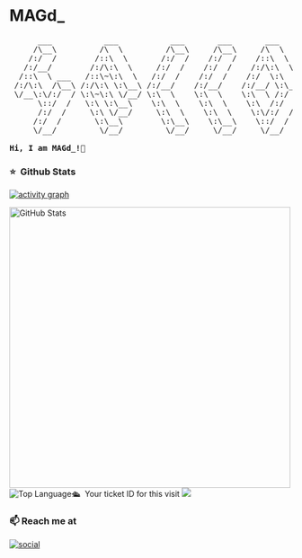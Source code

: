 # MAGd_
<pre>
      ___           ___           ___       ___       ___     
     /\__\         /\  \         /\__\     /\__\     /\  \    
    /:/  /        /::\  \       /:/  /    /:/  /    /::\  \   
   /:/__/        /:/\:\  \     /:/  /    /:/  /    /:/\:\  \  
  /::\  \ ___   /::\~\:\  \   /:/  /    /:/  /    /:/  \:\  \ 
 /:/\:\  /\__\ /:/\:\ \:\__\ /:/__/    /:/__/    /:/__/ \:\__\
 \/__\:\/:/  / \:\~\:\ \/__/ \:\  \    \:\  \    \:\  \ /:/  /
      \::/  /   \:\ \:\__\    \:\  \    \:\  \    \:\  /:/  / 
      /:/  /     \:\ \/__/     \:\  \    \:\  \    \:\/:/  /  
     /:/  /       \:\__\        \:\__\    \:\__\    \::/  /   
     \/__/         \/__/         \/__/     \/__/     \/__/    
     
<strong>Hi, I am MAGd_!👋 </strong>
</pre> 


### ⭐️ &nbsp;Github Stats

[![activity graph](https://activity-graph.herokuapp.com/graph?username=mag10d&custom_title=MAGd_%20activity%20graph&theme=high-contrast&hide_border=true)](https://github.com/mag10d/github-readme-activity-graph)

<img width="500px"  alt="GitHub Stats" src="https://github-readme-stats.vercel.app/api?username=MAG10d&count_private=true&show_icons=true&theme=dark"/>
<img alt = "Top Language" src="https://github-readme-stats.vercel.app/api/top-langs/?username=mag10d&hide=html,&hide_border=true&title_color=5391FE&text_color=555&theme=dark"


### 🛳 &nbsp;Your ticket ID for this visit
<img src="https://profile-counter.glitch.me/MAG10d/count.svg" />

### 📫 Reach me at

[![social](https://img.shields.io/static/v1?label=&message=Discord&color=0d1117&logo=Discord&logoColor=FFFFFF)](https://discord.com/users/528891881577381899)
